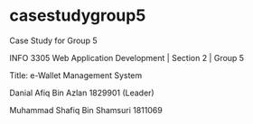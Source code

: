 # casestudygroup5
Case Study for Group 5

INFO 3305 Web Application Development | 
Section 2 | 
Group 5

Title: e-Wallet Management System


Danial Afiq Bin Azlan 1829901 (Leader) 

Muhammad Shafiq Bin Shamsuri 1811069
